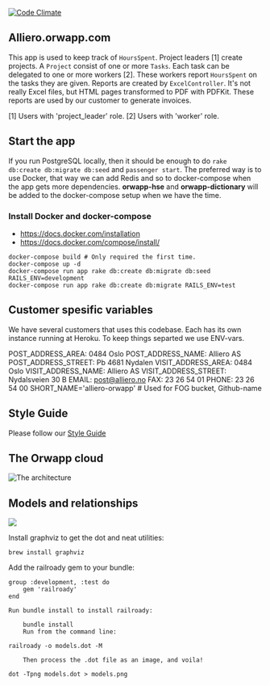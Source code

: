 [![Code Climate](https://codeclimate.com/repos/5480807a69568040da000005/badges/e983a328555515b381da/gpa.svg)](https://codeclimate.com/repos/5480807a69568040da000005/feed)
## Alliero.orwapp.com

This app is used to keep track of `HoursSpent`.
Project leaders [1] create projects. A `Project` consist of one or more `Tasks`.
Each task can be delegated to one or more workers [2]. These workers report `HoursSpent` on the tasks they are given.
Reports are created by `ExcelController`. It's not really Excel files, but HTML pages transformed to PDF with PDFKit.
These reports are used by our customer to generate invoices.

[1] Users with 'project_leader' role.
[2] Users with 'worker' role.


## Start the app

If you run PostgreSQL locally, then it should be enough to do `rake db:create db:migrate db:seed` and `passenger start`.
The preferred way is to use Docker, that way we can add Redis and so to docker-compose when the app gets more dependencies.
**orwapp-hse** and **orwapp-dictionary** will be added to the docker-compose setup when we have the time.

### Install Docker and docker-compose

* https://docs.docker.com/installation
* https://docs.docker.com/compose/install/

```
docker-compose build # Only required the first time.
docker-compose up -d
docker-compose run app rake db:create db:migrate db:seed RAILS_ENV=development
docker-compose run app rake db:create db:migrate RAILS_ENV=test
```


## Customer spesific variables
We have several customers that uses this codebase. Each has its own instance running at Heroku. To keep things separted we use ENV-vars.

POST_ADDRESS_AREA:   0484 Oslo
POST_ADDRESS_NAME:   Alliero AS
POST_ADDRESS_STREET: Pb 4681 Nydalen
VISIT_ADDRESS_AREA:   0484 Oslo
VISIT_ADDRESS_NAME:   Alliero AS
VISIT_ADDRESS_STREET: Nydalsveien 30 B
EMAIL: post@alliero.no
FAX:   23 26 54 01
PHONE: 23 26 54 00
SHORT_NAME='alliero-orwapp' # Used for FOG bucket, Github-name


## Style Guide
Please follow our [Style Guide](https://github.com/stabenfeldt/alliero-orwapp/wiki/Style-guide)

## The Orwapp cloud

![The architecture](http://www.gliffy.com/go/publish/image/6487189/L.png)


## Models and relationships
![](https://raw.githubusercontent.com/orwapp/orwapp/master/models.png?token=AALEGGLPIjBOK8vEIO48NUyYqHoIakMVks5V8I2mwA%3D%3D)

Install graphviz to get the dot and neat utilities:
```
brew install graphviz
```

Add the railroady gem to your bundle:

```
group :development, :test do
    gem 'railroady'
end
```

    Run bundle install to install railroady:
```
    bundle install
    Run from the command line:
```
    railroady -o models.dot -M
```
    Then process the .dot file as an image, and voila!
```
    dot -Tpng models.dot > models.png
```
